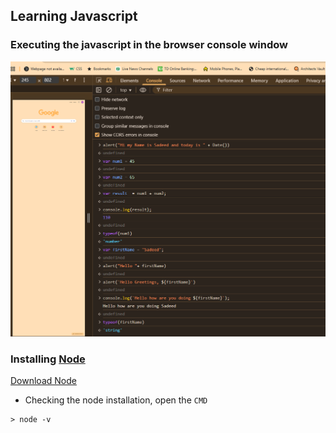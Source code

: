 ## Learning Javascript

### Executing the javascript in the browser console window

![Browser console](/Assets/javascript_in_console.png)

### Installing [Node](https://nodejs.org/en/download)

[Download Node](https://nodejs.org/dist/v22.17.1/node-v22.17.1-x64.msi)

- Checking the node installation, open the `CMD`
  
```
> node -v
```